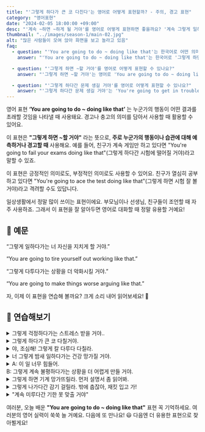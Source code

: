 ```yaml
---
title: "'그렇게 하다가 큰 코 다친다'는 영어로 어떻게 표현할까? - 주의, 경고 표현"
category: "영어표현"
date: "2024-02-05 18:00:00 +09:00"
desc: "'계속 ~하면 ~하게 될 거야'를 영어로 어떻게 표현하면 좋을까요? '계속 그렇게 일하면 지치게 될 거야.', '계속 그렇게 다투면 상황이 더 나빠질 거야.' 등을 영어로 표현하는 법을 배워봅시다. 다양한 예문을 통해서 연습하고 본인의 표현으로 만들어 보세요."
thumbnail: "../images/season-1/main-02.jpg"
alt: "많은 사람들이 모여 앉아 화면을 보고 놀라고 있음"
faq:
  - question: "'You are going to do ~ doing like that'는 한국어로 어떤 의미인가요?"
    answer: "'You are going to do ~ doing like that'는 한국어로 '그렇게 하면 ~할 거야' 또는 '그렇게 하다간 ~할 거야'로 번역될 수 있습니다. 이 표현은 누군가의 현재 행동이나 습관에 대해 미래의 결과를 예측하거나 경고할 때 사용합니다."

  - question: "'그렇게 하면 ~할 거야'를 영어로 어떻게 표현할 수 있나요?"
    answer: "'그렇게 하면 ~할 거야'는 영어로 'You are going to do ~ doing like that'로 표현할 수 있습니다. 예를 들어, '그렇게 공부하면 시험 잘 볼 거야'는 'You're going to ace the test studying like that'로 말할 수 있습니다."

  - question: "'그렇게 하다간 문제 생길 거야'를 영어로 어떻게 표현할 수 있나요?"
    answer: "'그렇게 하다간 문제 생길 거야'는 'You're going to get in trouble acting like that'로 표현할 수 있습니다. 이는 'You are going to do ~ doing like that' 패턴을 사용한 예입니다."
---
```


영어 표현 **‘You are going to do ~ doing like that’** 는 누군가의 행동이 어떤 결과를 초래할 것임을 나타낼 때 사용돼요. 경고나 충고의 의미를 담아서 사용할 때 활용할 수 있어요.

이 표현은 **"그렇게 하면 ~할 거야"** 라는 뜻으로, **주로 누군가의 행동이나 습관에 대해 예측하거나 경고할 때** 사용해요. 예를 들어, 친구가 계속 게임만 하고 있다면 "You're going to fail your exams doing like that"(그렇게 하다간 시험에 떨어질 거야)라고 말할 수 있죠.

이 표현은 긍정적인 의미로도, 부정적인 의미로도 사용할 수 있어요. 친구가 열심히 공부하고 있다면 "You're going to ace the test doing like that"(그렇게 하면 시험 잘 볼 거야)라고 격려할 수도 있답니다.

일상생활에서 정말 많이 쓰이는 표현이에요. 부모님이나 선생님, 친구들이 조언할 때 자주 사용하죠. 그래서 이 표현을 잘 알아두면 영어로 대화할 때 정말 유용할 거예요!

## 📖 예문

“그렇게 일하다가는 너 자신을 지치게 할 거야.”

“You are going to tire yourself out working like that.”

“그렇게 다투다가는 상황을 더 악화시킬 거야.”

“You are going to make things worse arguing like that.”

자, 이제 이 표현을 연습해 볼까요? 크게 소리 내어 읽어보세요! 🚀

## 💬 연습해보기

<details>
  <summary>그렇게 걱정하다가는 스트레스 받을 거야..</summary>
  <span>You are going to stress yourself out worrying like that.</span>
</details>

<details>
 <summary>그렇게 하다가 큰 코 다칠거야.</summary>
  <span>You are going to end up in trouble doing it like that.</span>
</details>

<details>
<summary>야, 조심해! 그렇게 칼 다루다 다칠라.</summary>
<span>Hey, you're going to hurt yourself handling the knife like that! Be careful.</span>
</details>

<details>
  <summary>너 그렇게 밤새 일하다가는 건강 망가질 거야.</summary>
  <span>
  You are going to harm your health working overnight like that.
  </span>
</details>

<details>
  <summary>A: 이 일 너무 힘들어.<br>
  B: 그렇게 계속 불평하다가는 상황을 더 어렵게 만들 거야.
  </summary>
  <span>
  A: This work is too hard.<br>
  B: You are going to make things harder for yourself complaining like that.
  </span>
</details>

<details>
<summary>그렇게 하면 기계 망가뜨릴라. 먼저 설명서 좀 읽어봐.</summary>
<span>You're going to break the machine doing like that. Read the manual first, okay?</span>
</details>

<details>
<summary>그렇게 나가다간 감기 걸릴라. 밖에 춥잖아, 재킷 입고 가!</summary>
<span>You're going to catch a cold going out like that. Put on a jacket, it's freezing outside!</span>
</details>

<details>
<summary>"계속 미루다간 기한 못 맞출 거야"</summary>
<span>You're going to miss the deadline if you keep procrastinating"</span>
</details>

여러분, 오늘 배운 **"You are going to do ~ doing like that"** 표현 꼭 기억하세요. 여러분의 영어 실력이 쑥쑥 늘 거예요. 다음에 또 만나요! 😃 다음엔 더 유용한 표현으로 찾아뵐게요!
